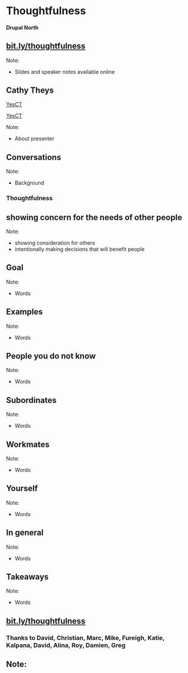 # Thoughtfulness
#### Drupal North



## [bit.ly/thoughtfulness](http://bit.ly/thoughtfulness)

Note:
- Slides and speaker notes available online



## Cathy Theys

<a href="https://www.drupal.org/u/yesct"><i class="fa fa-drupal"></i> YesCT</a>

<a href="https://twitter.com/yesct"><i class="fa fa-twitter"></i> YesCT</a>

Note:
- About presenter



## Conversations

Note:
- Background



### Thoughtfulness
## showing concern for the needs of other people

Note:
- showing consideration for others
- intentionally making decisions that will benefit people




## Goal

Note:
- Words



## Examples

Note:
- Words



## People you do not know

Note:
- Words



## Subordinates

Note:
- Words



## Workmates

Note:
- Words



## Yourself

Note:
- Words



## In general

Note:
- Words



## Takeaways

Note:
- Words



## [bit.ly/thoughtfulness](http://bit.ly/thoughtfulness)
### Thanks to David, Christian, Marc, Mike, Fureigh, Katie, Kalpana, David, Alina, Roy, Damien, Greg

Note:
-
